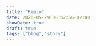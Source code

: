```yaml
---
title: "Reelo"
date: 2020-05-29T00:52:56+02:00
showDate: true
draft: true
tags: ["blog","story"]
---
```


